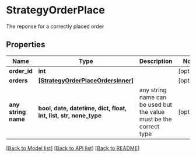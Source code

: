 # StrategyOrderPlace

The reponse for a correctly placed order

## Properties
Name | Type | Description | Notes
------------ | ------------- | ------------- | -------------
**order_id** | **int** |  | [optional] 
**orders** | [**[StrategyOrderPlaceOrdersInner]**](StrategyOrderPlaceOrdersInner.md) |  | [optional] 
**any string name** | **bool, date, datetime, dict, float, int, list, str, none_type** | any string name can be used but the value must be the correct type | [optional]

[[Back to Model list]](../README.md#documentation-for-models) [[Back to API list]](../README.md#documentation-for-api-endpoints) [[Back to README]](../README.md)


